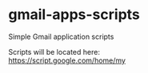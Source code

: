 # gmail-apps-scripts
Simple Gmail application scripts

Scripts will be located here:<br>
https://script.google.com/home/my

